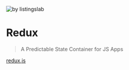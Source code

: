 ![by listingslab](https://listingslab.com/public/png/byListingslab.png)

# Redux

> A Predictable State Container for JS Apps

[redux.js](https://redux.js.org/)
